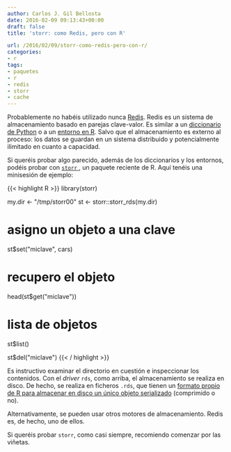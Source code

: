 ```yaml
---
author: Carlos J. Gil Bellosta
date: 2016-02-09 09:13:43+00:00
draft: false
title: 'storr: como Redis, pero con R'

url: /2016/02/09/storr-como-redis-pero-con-r/
categories:
- r
tags:
- paquetes
- r
- redis
- storr
- cache
---
```


Probablemente no habéis utilizado nunca [Redis](https://en.wikipedia.org/wiki/Redis). Redis es un sistema de almacenamiento basado en parejas clave-valor. Es similar a un [diccionario de Python](https://docs.python.org/2/tutorial/datastructures.html#dictionaries) o a un [entorno en R](https://stat.ethz.ch/R-manual/R-devel/library/base/html/environment.html). Salvo que el almacenamiento es externo al proceso: los datos se guardan en un sistema distribuido y potencialmente ilimitado en cuanto a capacidad.

Si queréis probar algo parecido, además de los diccionarios y los entornos, podéis probar con [`storr` ](https://cran.r-project.org/web/packages/storr/index.html), un paquete reciente de R. Aquí tenéis una minisesión de ejemplo:

{{< highlight R >}}
library(storr)

my.dir <- "/tmp/storr00"
st <- storr::storr_rds(my.dir)

# asigno un objeto a una clave
st$set("miclave", cars)

# recupero el objeto
head(st$get("miclave"))

# lista de objetos
st$list()

st$del("miclave")
{{< / highlight >}}

Es instructivo examinar el directorio en cuestión e inspeccionar los contenidos. Con el _driver_  `rds`, como arriba, el almacenamiento se realiza en disco. De hecho, se realiza en ficheros `.rds`, que tienen un [formato propio de R para almacenar en disco un único objeto serializado](https://stat.ethz.ch/R-manual/R-devel/library/base/html/readRDS.html) (comprimido o no).

Alternativamente, se pueden usar otros motores de almacenamiento. Redis es, de hecho, uno de ellos.

Si queréis probar `storr`, como casi siempre, recomiendo comenzar por las viñetas.
